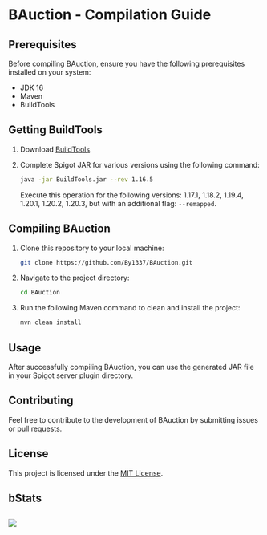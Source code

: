 # BAuction - Compilation Guide

## Prerequisites
Before compiling BAuction, ensure you have the following prerequisites installed on your system:
- JDK 16
- Maven
- BuildTools

## Getting BuildTools
1. Download [BuildTools](https://www.spigotmc.org/wiki/buildtools/).

2. Complete Spigot JAR for various versions using the following command:
   ```bash
   java -jar BuildTools.jar --rev 1.16.5
   ```

   Execute this operation for the following versions: 1.17.1, 1.18.2, 1.19.4, 1.20.1, 1.20.2, 1.20.3, but with an additional flag: `--remapped`.

## Compiling BAuction
1. Clone this repository to your local machine:
   ```bash
   git clone https://github.com/By1337/BAuction.git
   ```

2. Navigate to the project directory:
   ```bash
   cd BAuction
   ```

3. Run the following Maven command to clean and install the project:
   ```bash
   mvn clean install
   ```

## Usage
After successfully compiling BAuction, you can use the generated JAR file in your Spigot server plugin directory.

## Contributing
Feel free to contribute to the development of BAuction by submitting issues or pull requests.

## License
This project is licensed under the [MIT License](LICENSE).

## bStats
[![](https://bstats.org/signatures/bukkit/BAuction.svg)](https://bstats.org/plugin/bukkit/BAuction)
---